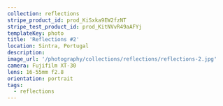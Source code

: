 ```yaml
---
collection: reflections
stripe_product_id: prod_KiSxka9EW2fzNT
stripe_test_product_id: prod_KitNVvR49aAFYj
templateKey: photo
title: 'Reflections #2'
location: Sintra, Portugal
description:
image_url: '/photography/collections/reflections/reflections-2.jpg'
camera: Fujifilm XT-30
lens: 16-55mm f2.8
orientation: portrait
tags:
  - reflections
---
```

